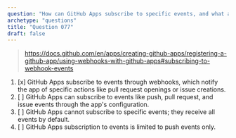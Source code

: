 ```yaml
---
question: "How can GitHub Apps subscribe to specific events, and what are some examples of these events?"
archetype: "questions"
title: "Question 077"
draft: false
---
```


> https://docs.github.com/en/apps/creating-github-apps/registering-a-github-app/using-webhooks-with-github-apps#subscribing-to-webhook-events
1. [x] GitHub Apps subscribe to events through webhooks, which notify the app of specific actions like pull request openings or issue creations.
1. [ ] GitHub Apps can subscribe to events like push, pull request, and issue events through the app's configuration.
1. [ ] GitHub Apps cannot subscribe to specific events; they receive all events by default.
1. [ ] GitHub Apps subscription to events is limited to push events only.
